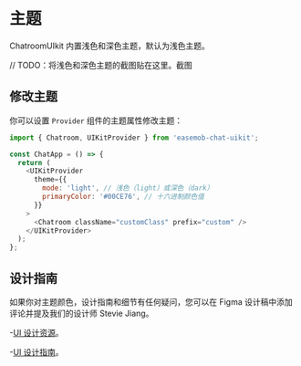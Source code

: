 # 主题

ChatroomUIkit 内置浅色和深色主题，默认为浅色主题。

// TODO：将浅色和深色主题的截图贴在这里。截图

## 修改主题 

你可以设置 `Provider` 组件的主题属性修改主题：

```javascript
import { Chatroom, UIKitProvider } from 'easemob-chat-uikit';

const ChatApp = () => {
  return (
    <UIKitProvider
      theme={{
        mode: 'light', // 浅色（light）或深色（dark）
        primaryColor: '#00CE76', // 十六进制颜色值
      }}
    >
      <Chatroom className="customClass" prefix="custom" />
    </UIKitProvider>
  );
};
```

## 设计指南 

如果你对主题颜色，设计指南和细节有任何疑问，您可以在 Figma 设计稿中添加评论并提及我们的设计师 Stevie Jiang。

-[UI 设计资源](https://www.figma.com/file/OX2dUdilAKHahAh9VwX8aI/Streamuikit?node-id=137%3A38589&mode=dev)。

-[UI 设计指南](https://www.figma.com/file/OX2dUdilAKHahAh9VwX8aI/Streamuikit?node-id=137)。
